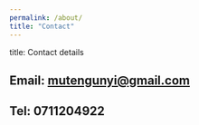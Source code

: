 ```yaml
---
permalink: /about/
title: "Contact"
---
```

title: Contact details
## Email: mutengunyi@gmail.com
## Tel: 0711204922
